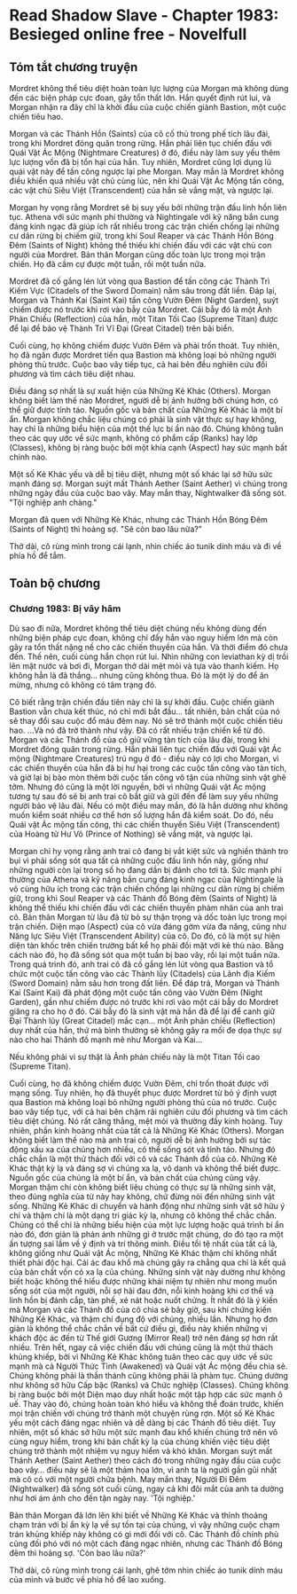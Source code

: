 # Read Shadow Slave - Chapter 1983: Besieged online free - Novelfull

## Tóm tắt chương truyện

Mordret không thể tiêu diệt hoàn toàn lực lượng của Morgan mà không dùng đến các biện pháp cực đoan, gây tổn thất lớn. Hắn quyết định rút lui, và Morgan nhận ra đây chỉ là khởi đầu của cuộc chiến giành Bastion, một cuộc chiến tiêu hao.

Morgan và các Thánh Hồn (Saints) của cô cố thủ trong phế tích lâu đài, trong khi Mordret đóng quân trong rừng. Hắn phải liên tục chiến đấu với Quái Vật Ác Mộng (Nightmare Creatures) ở đó, điều này làm suy yếu thêm lực lượng vốn đã bị tổn hại của hắn. Tuy nhiên, Mordret cũng lợi dụng lũ quái vật này để tấn công ngược lại phe Morgan. May mắn là Mordret không điều khiển quá nhiều vật chủ cùng lúc, nên khi Quái Vật Ác Mộng tấn công, các vật chủ Siêu Việt (Transcendent) của hắn sẽ vắng mặt, và ngược lại.

Morgan hy vọng rằng Mordret sẽ bị suy yếu bởi những trận đấu linh hồn liên tục. Athena với sức mạnh phi thường và Nightingale với kỹ năng bắn cung đáng kinh ngạc đã giúp ích rất nhiều trong các trận chiến chống lại những cư dân rừng bị chiếm giữ, trong khi Soul Reaper và các Thánh Hồn Bóng Đêm (Saints of Night) không thể thiếu khi chiến đấu với các vật chủ con người của Mordret. Bản thân Morgan cũng dốc toàn lực trong mọi trận chiến. Họ đã cầm cự được một tuần, rồi một tuần nữa.

Mordret đã cố gắng lén lút vòng qua Bastion để tấn công các Thành Trì Kiếm Vực (Citadels of the Sword Domain) nằm sâu trong đất liền. Đáp lại, Morgan và Thánh Kai (Saint Kai) tấn công Vườn Đêm (Night Garden), suýt chiếm được nó trước khi rơi vào bẫy của Mordret. Cái bẫy đó là một Ảnh Phản Chiếu (Reflection) của hắn, một Titan Tối Cao (Supreme Titan) được để lại để bảo vệ Thành Trì Vĩ Đại (Great Citadel) trên bãi biển.

Cuối cùng, họ không chiếm được Vườn Đêm và phải trốn thoát. Tuy nhiên, họ đã ngăn được Mordret tiến qua Bastion mà không loại bỏ những người phòng thủ trước. Cuộc bao vây tiếp tục, cả hai bên đều nghiên cứu đối phương và tìm cách tiêu diệt nhau.

Điều đáng sợ nhất là sự xuất hiện của Những Kẻ Khác (Others). Morgan không biết làm thế nào Mordret, người dễ bị ảnh hưởng bởi chúng hơn, có thể giữ được tỉnh táo. Nguồn gốc và bản chất của Những Kẻ Khác là một bí ẩn. Morgan không chắc liệu chúng có phải là sinh vật thực sự hay không, hay chỉ là những biểu hiện của một thế lực bí ẩn nào đó. Chúng không tuân theo các quy ước về sức mạnh, không có phẩm cấp (Ranks) hay lớp (Classes), không bị ràng buộc bởi một khía cạnh (Aspect) hay sức mạnh bất chính nào.

Một số Kẻ Khác yếu và dễ bị tiêu diệt, nhưng một số khác lại sở hữu sức mạnh đáng sợ. Morgan suýt mất Thánh Aether (Saint Aether) vì chúng trong những ngày đầu của cuộc bao vây. May mắn thay, Nightwalker đã sống sót. "Tội nghiệp anh chàng."

Morgan đã quen với Những Kẻ Khác, nhưng các Thánh Hồn Bóng Đêm (Saints of Night) thì hoảng sợ. "Sẽ còn bao lâu nữa?"

Thở dài, cô rùng mình trong cái lạnh, nhìn chiếc áo tunik dính máu và đi về phía hồ để tắm.

## Toàn bộ chương

### Chương 1983: Bị vây hãm

Dù sao đi nữa, Mordret không thể tiêu diệt chúng nếu không dùng đến những biện pháp cực đoan, không chỉ đẩy hắn vào nguy hiểm lớn mà còn gây ra tổn thất nặng nề cho các chiến thuyền của hắn. Và thời điểm đó chưa đến. Thế nên, cuối cùng hắn chọn rút lui. Nhìn những con leviathan kỳ dị trồi lên mặt nước và bơi đi, Morgan thở dài mệt mỏi và tựa vào thanh kiếm. Họ không hẳn là đã thắng… nhưng cũng không thua. Đó là một lý do để ăn mừng, nhưng cô không có tâm trạng đó.

Cô biết rằng trận chiến đầu tiên này chỉ là sự khởi đầu. Cuộc chiến giành Bastion vẫn chưa kết thúc, nó chỉ mới bắt đầu… tất nhiên, bản chất của nó sẽ thay đổi sau cuộc đổ máu đêm nay. Nó sẽ trở thành một cuộc chiến tiêu hao. ...Và nó đã trở thành như vậy. Đã có rất nhiều trận chiến kể từ đó. Morgan và các Thánh đồ của cô giữ vững tàn tích của lâu đài, trong khi Mordret đóng quân trong rừng. Hắn phải liên tục chiến đấu với Quái vật Ác mộng (Nightmare Creatures) trú ngụ ở đó - điều này có lợi cho Morgan, vì các chiến thuyền của hắn đã bị hư hại trong các cuộc tấn công vào tàn tích, và giờ lại bị bào mòn thêm bởi cuộc tấn công vô tận của những sinh vật ghê tởm. Nhưng đó cũng là một lời nguyền, bởi vì những Quái vật Ác mộng tương tự sau đó sẽ bị anh trai cô bắt giữ và gửi đến để làm suy yếu những người bảo vệ lâu đài. Nếu có một điều may mắn, đó là hắn dường như không muốn kiểm soát nhiều cơ thể hơn số lượng hắn đã kiểm soát. Do đó, nếu Quái vật Ác mộng tấn công, thì các chiến thuyền Siêu Việt (Transcendent) của Hoàng tử Hư Vô (Prince of Nothing) sẽ vắng mặt, và ngược lại.

Morgan chỉ hy vọng rằng anh trai cô đang bị vắt kiệt sức và nghiền thành tro bụi vì phải sống sót qua tất cả những cuộc đấu linh hồn này, giống như những người còn lại trong số họ đang dần bị đánh cho tơi tả. Sức mạnh phi thường của Athena và kỹ năng bắn cung đáng kinh ngạc của Nightingale là vô cùng hữu ích trong các trận chiến chống lại những cư dân rừng bị chiếm giữ, trong khi Soul Reaper và các Thánh đồ Bóng đêm (Saints of Night) là không thể thiếu khi chiến đấu với các chiến thuyền phàm nhân của anh trai cô. Bản thân Morgan từ lâu đã từ bỏ sự thận trọng và dốc toàn lực trong mọi trận chiến. Diện mạo (Aspect) của cô vừa đáng gờm vừa đa năng, cũng như Năng lực Siêu Việt (Transcendent Ability) của cô. Do đó, cô là một sự hiện diện tàn khốc trên chiến trường bất kể họ phải đối mặt với kẻ thù nào. Bằng cách nào đó, họ đã sống sót qua một tuần bị bao vây, rồi lại một tuần nữa. Trong quá trình đó, anh trai cô đã cố gắng lén lút vòng qua Bastion và tổ chức một cuộc tấn công vào các Thành lũy (Citadels) của Lãnh địa Kiếm (Sword Domain) nằm sâu hơn trong đất liền. Để đáp trả, Morgan và Thánh Kai (Saint Kai) đã phát động một cuộc tấn công vào Vườn Đêm (Night Garden), gần như chiếm được nó trước khi rơi vào một cái bẫy do Mordret giăng ra cho họ ở đó. Cái bẫy đó là sinh vật mà hắn đã để lại để canh giữ Đại Thành lũy (Great Citadel) mắc cạn… một Ảnh phản chiếu (Reflection) duy nhất của hắn, thứ mà bình thường sẽ không gây ra mối đe dọa thực sự nào cho hai Thánh đồ mạnh mẽ như Morgan và Kai…

Nếu không phải vì sự thật là Ảnh phản chiếu này là một Titan Tối cao (Supreme Titan).

Cuối cùng, họ đã không chiếm được Vườn Đêm, chỉ trốn thoát được với mạng sống. Tuy nhiên, họ đã thuyết phục được Mordret từ bỏ ý định vượt qua Bastion mà không loại bỏ những người phòng thủ của nó trước. Cuộc bao vây tiếp tục, với cả hai bên chậm rãi nghiên cứu đối phương và tìm cách tiêu diệt chúng. Nó rất căng thẳng, mệt mỏi và thường đầy kinh hoàng. Tuy nhiên, phần kinh hoàng nhất của tất cả là Những Kẻ Khác (Others). Morgan không biết làm thế nào mà anh trai cô, người dễ bị ảnh hưởng bởi sự tác động xấu xa của chúng hơn nhiều, có thể sống sót và tỉnh táo. Nhưng đó chắc chắn là một thử thách đối với cô và các Thánh đồ của cô. Những Kẻ Khác thật kỳ lạ và đáng sợ vì chúng xa lạ, vô danh và không thể biết được. Nguồn gốc của chúng là một bí ẩn, và bản chất của chúng cũng vậy. Morgan thậm chí còn không biết liệu chúng có thực sự là những sinh vật, theo đúng nghĩa của từ này hay không, chứ đừng nói đến những sinh vật sống. Những Kẻ Khác di chuyển và hành động như những sinh vật sở hữu ý chí và thậm chí là một dạng tri giác kỳ lạ, nhưng cô không thể chắc chắn. Chúng có thể chỉ là những biểu hiện của một lực lượng hoặc quá trình bí ẩn nào đó, đơn giản là phản ánh những gì ở trước mặt chúng, do đó tạo ra một ấn tượng sai lầm về ý định và trí thông minh. Điều tồi tệ nhất của tất cả là, không giống như Quái vật Ác mộng, Những Kẻ Khác thậm chí không nhất thiết phải độc hại. Cái ác đau khổ mà chúng gây ra chẳng qua chỉ là kết quả của bản chất vốn có xa lạ của chúng. Những sinh vật này dường như không biết hoặc không thể hiểu được những khái niệm tự nhiên như mong muốn sống sót của một người, nỗi sợ hãi đau đớn, nỗi kinh hoàng khi cơ thể và linh hồn bị đánh cắp, tàn phế, xé nát hoặc nuốt chửng. Ít nhất đó là ý kiến mà Morgan và các Thánh đồ của cô chia sẻ bây giờ, sau khi chứng kiến Những Kẻ Khác, và thậm chí đụng độ với chúng, nhiều lần. Nhưng họ đơn giản là không thể chắc chắn về bất cứ điều gì, điều này khiến những vị khách độc ác đến từ Thế giới Gương (Mirror Real) trở nên đáng sợ hơn rất nhiều. Trên hết, ngay cả việc chiến đấu với chúng cũng là một thử thách khủng khiếp, bởi vì Những Kẻ Khác không tuân theo các quy ước về sức mạnh mà cả Người Thức Tỉnh (Awakened) và Quái vật Ác mộng đều chia sẻ. Chúng không phải là thần thánh cũng không phải là phàm tục. Chúng dường như không sở hữu Cấp bậc (Ranks) và Chức nghiệp (Classes). Chúng không bị ràng buộc bởi một Diện mạo duy nhất hoặc một tập hợp các sức mạnh ô uế. Thay vào đó, chúng hoàn toàn khó hiểu và không thể đoán trước, khiến mọi trận chiến với chúng trở thành một chuyện rùng rợn. Một số Kẻ Khác yếu một cách đáng ngạc nhiên và dễ dàng bị các Thánh đồ tiêu diệt. Tuy nhiên, một số khác sở hữu một sức mạnh đau khổ khiến chúng trở nên vô cùng nguy hiểm, trong khi bản chất kỳ lạ của chúng khiến việc tiêu diệt chúng trở thành một nhiệm vụ nguy hiểm và khó khăn. Morgan suýt mất Thánh Aether (Saint Aether) theo cách đó trong những ngày đầu của cuộc bao vây… điều này sẽ là một thảm họa lớn, vì anh ta là người gần gũi nhất mà cô có với một người chữa bệnh. May mắn thay, Người Đi Đêm (Nightwalker) đã sống sót cuối cùng, ngay cả khi đôi mắt của anh ta dường như hơi ám ảnh cho đến tận ngày nay. 'Tội nghiệp.'

Bản thân Morgan đã lớn lên khi biết về Những Kẻ Khác và thỉnh thoảng chạm trán với bí ẩn kỳ lạ về sự tồn tại của chúng, vì vậy những cuộc chạm trán khủng khiếp này không có gì mới đối với cô. Các Thánh đồ chính phủ cũng đối phó với nó một cách đáng ngạc nhiên, nhưng các Thánh đồ Bóng đêm thì hoảng sợ. 'Còn bao lâu nữa?'

Thở dài, cô rùng mình trong cái lạnh, ghê tởm nhìn chiếc áo tunik dính máu của mình và bước về phía hồ để lao xuống.